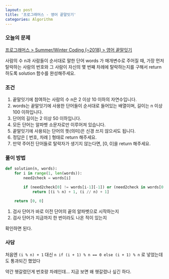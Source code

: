 ```yaml
---
layout: post
title: '프로그래머스 - 영어 끝말잇기'
categories: Algorithm
---
```


### 오늘의 문제

[프로그래머스 > Summer/Winter Coding (~2018) > 영어 끝말잇기](https://programmers.co.kr/learn/courses/30/lessons/12981)

사람의 수 n과 사람들이 순서대로 말한 단어 words 가 매개변수로 주어질 때, 가장 먼저 탈락하는 사람의 번호와 그 사람이 자신의 몇 번째 차례에 탈락하는지를 구해서 return 하도록 solution 함수를 완성해주세요.



### 조건

1. 끝말잇기에 참여하는 사람의 수 n은 2 이상 10 이하의 자연수입니다.
2. words는 끝말잇기에 사용한 단어들이 순서대로 들어있는 배열이며, 길이는 n 이상 100 이하입니다.
3. 단어의 길이는 2 이상 50 이하입니다.
4. 모든 단어는 알파벳 소문자로만 이루어져 있습니다.
5. 끝말잇기에 사용되는 단어의 뜻(의미)은 신경 쓰지 않으셔도 됩니다.
6. 정답은 [ 번호, 차례 ] 형태로 return 해주세요.
7. 만약 주어진 단어들로 탈락자가 생기지 않는다면, [0, 0]을 return 해주세요.



  

### 풀이 방법

```python
def solution(n, words):
    for i in range(1, len(words)):
        need2check = words[i]

        if (need2check[0] != words[i-1][-1]) or (need2check in words[0:i]):
            return [(i % n) + 1, (i // n) + 1]

    return [0, 0]
```

1. 검사 단어가 바로 이전 단어의 끝의 알파벳으로 시작하는지
2. 검사 단어가 지금까지 한 번이라도 나온 적이 있는지

확인하면 된다.


### 사담

처음엔 `(i % n) + 1` 대신 `n if (i + 1) % n == 0 else (i + 1) % n` 로 넣었는데도 통과되긴 했었다 

 약간 헷갈렸던게 번호랑 차례인데... 지금 보면 왜 헷갈렸나 싶긴 하다.  